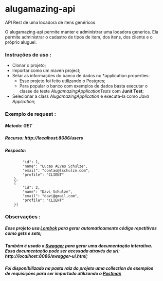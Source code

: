 # alugamazing-api
API Rest de uma locadora de itens genéricos

O alugamazing-api permite manter e administrar uma locadora generica. Ela permite administrar o cadastro de tipos de item, dos itens, dos cliente e o próprio aluguel.

### Instruções de uso :
- Clonar o projeto;
- Importar como um maven project;
- Setar as informações do banco de dados no *application.properties:
  - Esse projeto foi feito utilizando o Postgres;
  - Para popular o banco com exemplos de dados basta executar o classe de teste *AlugamazingApplicationTests* com **Junit Test**;
- Selecionar a class *AlugamazingApplication* e executa-la como *Java Applcation*;

### Exemplo de request :
##### Metodo: *GET*
##### Recurso: http://localhost:8086/users
##### Resposta:
```[{
        "id": 1,
        "name": "Lucas ALves Schulze",
        "email": "contao@lschulze.com",
        "profile": "CLIENT"
    },
    {
        "id": 2,
        "name": "Davi Schulze",
        "email": "davi@gmail.com",
        "profile": "CLIENT"
    }]
```
### Observações :

##### Esse projeto usa [Lombok](https://projectlombok.org/) para gerar automaticamente código repetitivos como gets e sets;
##### Também é usado o [Swagger](https://swagger.io/) para gerar uma documentação interativa. Essa documentação pode ser acessada através da url: http://localhost:8086/swagger-ui.html;
##### Foi disponibilizado na pasta raiz do projeto uma collection de exemplos de requisições para ser importado utilizando o [Postman](https://www.postman.com/)
